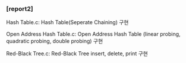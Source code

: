 ### [report2]

Hash Table.c: Hash Table(Seperate Chaining) 구현

Open Address Hash Table.c: Open Address Hash Table (linear probing, quadratic probing, double probing) 구현

Red-Black Tree.c: Red-Black Tree insert, delete, print 구현
